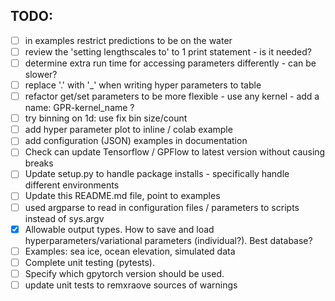 ## TODO:

- [ ] in examples restrict predictions to be on the water
- [ ] review the 'setting lengthscales to' to 1 print statement - is it needed?
- [ ] determine extra run time for accessing parameters differently - can be slower?
- [ ] replace '.' with '_' when writing hyper parameters to table
- [ ] refactor get/set parameters to be more flexible - use any kernel - add a name: GPR-kernel_name ?
- [ ] try binning on 1d: use fix bin size/count
- [ ] add hyper parameter plot to inline / colab example
- [ ] add configuration (JSON) examples in documentation 
- [ ] Check can update Tensorflow / GPFlow to latest version without causing breaks
- [ ] Update setup.py to handle package installs - specifically handle different environments
- [ ] Update this README.md file, point to examples
- [ ] used argparse to read in configuration files / parameters to scripts instead of sys.argv
- [X] Allowable output types. How to save and load hyperparameters/variational parameters (individual?). Best database?
- [ ] Examples: sea ice, ocean elevation, simulated data
- [ ] Complete unit testing (pytests).
- [ ] Specify which gpytorch version should be used.
- [ ] update unit tests to remxraove sources of warnings